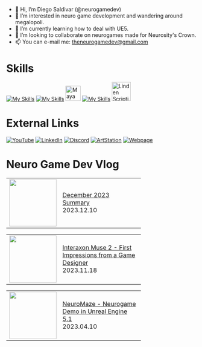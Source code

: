 

- 👋 Hi, I’m Diego Saldivar (@neurogamedev)
- 👀 I’m interested in neuro game development and wandering around megalopoli.
- 🌱 I’m currently learning how to deal with UE5.
- 💞️ I’m looking to collaborate on neurogames made for Neurosity's Crown.
- 📫 You can e-mail me: theneurogamedev@gmail.com

# Skills
[![My Skills](https://skillicons.dev/icons?i=unity,unreal,ps,ai,ae)](https://skillicons.dev)    [![My Skills](https://skillicons.dev/icons?i=au)](https://skillicons.dev) <img src="https://cdn.jsdelivr.net/gh/devicons/devicon/icons/maya/maya-original-wordmark.svg" title="Maya" alt="Maya" width="40" height="40"/>&nbsp;[![My Skills](https://skillicons.dev/icons?i=blender,html,cs,cpp,java,javascript,python)](https://skillicons.dev) <img src="https://pbs.twimg.com/profile_images/1265766959137734656/Ahc3Egxl_400x400.jpg" title="Linden Scripting Language" alt="Linden Scripting Language" width="50" height="50"/>&nbsp;

# External Links
[![YouTube](https://img.shields.io/badge/youtube-%23FF0000.svg?style=for-the-badge&logo=youtube&logoColor=white)](https://www.youtube.com/channel/UC-pPnuhjYYfg7Y2cqpSL3rA)
[![LinkedIn](https://img.shields.io/badge/linkedin-%230077B5.svg?style=for-the-badge&logo=linkedin&logoColor=white)](https://www.linkedin.com/in/desaldivar)
[![Discord](https://img.shields.io/badge/discord-%237289da.svg?style=for-the-badge&logo=discord&logoColor=white)](https://www.artstation.com/dsaldivar)
[![ArtStation](https://img.shields.io/badge/artstation-%2313AFF0.svg?style=for-the-badge&logo=artstation&logoColor=white)](https://www.artstation.com/dsaldivar)
[![Webpage](https://img.shields.io/badge/Webpage-%238e7cc3.svg?style=for-the-badge&logo=googlechrome&logoColor=white)](https://www.neurogamedev.com/)

# Neuro Game Dev Vlog
<!-- BLOG-POST-LIST:START --><table><tr><td><a href="https://www.youtube.com/watch?v=yb5-1lEtrTs"><img width="125px" src="https://i.ytimg.com/vi/yb5-1lEtrTs/mqdefault.jpg"></a></td>
<td width="200"><a href="https://www.youtube.com/watch?v=yb5-1lEtrTs">December 2023 Summary</a><br/>2023.12.10</td></tr></table>
<table><tr><td><a href="https://www.youtube.com/watch?v=4R2L4AzUZSc"><img width="125px" src="https://i.ytimg.com/vi/4R2L4AzUZSc/mqdefault.jpg"></a></td>
<td width="200"><a href="https://www.youtube.com/watch?v=4R2L4AzUZSc">Interaxon Muse 2 - First Impressions from a Game Designer</a><br/>2023.11.18</td></tr></table>
<table><tr><td><a href="https://www.youtube.com/watch?v=hnzEoNebF6U"><img width="125px" src="https://i.ytimg.com/vi/hnzEoNebF6U/mqdefault.jpg"></a></td>
<td width="200"><a href="https://www.youtube.com/watch?v=hnzEoNebF6U">NeuroMaze - Neurogame Demo in Unreal Engine 5.1</a><br/>2023.04.10</td></tr></table>
<!-- BLOG-POST-LIST:END -->

<!---
neuromodgames/neurogamedev is a ✨ special ✨ repository because its `README.md` (this file) appears on your GitHub profile.
You can click the Preview link to take a look at your changes.
--->
